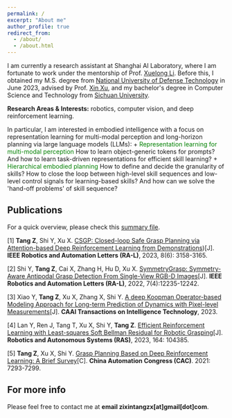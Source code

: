 ```yaml
---
permalink: /
excerpt: "About me"
author_profile: true
redirect_from: 
  - /about/
  - /about.html
---
```



I am currently a research assistant at Shanghai AI Laboratory, where I am fortunate to work under the mentorship of Prof. [Xuelong Li](https://iopen.nwpu.edu.cn/info/1329/1171.htm). Before this, I obtained my M.S. degree from [National University of Defense Technology](https://www.nudt.edu.cn) in June 2023, advised by Prof. [Xin Xu](https://xueshu.baidu.com/scholarID/CN-B7736SUJ), and my bachelor's degree in Computer Science and Technology from [Sichuan University](https://www.scu.edu.cn).
    

<p>
<strong>Research Areas & Interests:</strong> robotics, computer vision, and deep reinforcement learning. 
</p>   
In particular, I am interested in embodied intelligence with a focus on representation learning for multi-modal perception and long-horizon planning via large language models (LLMs):
+ <font color='green'>Representation learning for multi-modal perception</font> How to learn object-generic tokens for prompts? And how to learn task-driven representations for efficient skill learning?
+ <font color='green'>Hierarchical embodied planning</font> How to define and decide the granularity of skills? How to close the loop between high-level skill sequences and low-level control signals for learning-based skills? And how can we solve the 'hand-off problems' of skill sequence?


Publications
------
For a quick overview, please check this [summary file](https://Zixin-Tang.github.io/assets/pub/Online_Summary_material.pdf).

[1] **Tang Z**, Shi Y, Xu X. [CSGP: Closed-loop Safe Grasp Planning via Attention-based Deep Reinforcement Learning from Demonstrations](https://ieeexplore.ieee.org/document/10059127))[J]. **IEEE Robotics and Automation Letters (RA-L)**, 2023, 8(6): 3158-3165.

[2] Shi Y, **Tang Z**, Cai X, Zhang H, Hu D, Xu X. [SymmetryGrasp: Symmetry-Aware Antipodal Grasp Detection From Single-View 
RGB-D Images](https://ieeexplore.ieee.org/document/9919329)[J]. **IEEE Robotics and Automation Letters (RA-L)**, 2022, 7(4):12235-12242.

[3] Xiao Y, **Tang Z**, Xu X, Zhang X, Shi Y. [A deep Koopman Operator-based Modeling Approach for Long-term Prediction of 
Dynamics with Pixel-level Measurements](https://ietresearch.onlinelibrary.wiley.com/doi/full/10.1049/cit2.12149)[J]. **CAAI Transactions on Intelligence Technology**, 2023.

[4] Lan Y, Ren J, Tang T, Xu X, Shi Y, **Tang Z**. [Efficient Reinforcement Learning with Least-squares Soft Bellman Residual for Robotic Grasping](https://www.sciencedirect.com/science/article/pii/S0921889023000246)[J]. **Robotics and Autonomous Systems (RAS)**, 2023, 164: 104385.

[5] **Tang Z**, Xu X, Shi Y. [Grasp Planning Based on Deep Reinforcement Learning: A Brief Survey](https://ieeexplore.ieee.org/document/9727526)[C]. **China Automation Congress (CAC)**. 2021: 7293-7299.



For more info
------
Please feel free to contact me at **email zixintangzx[at]gmail[dot]com**.
